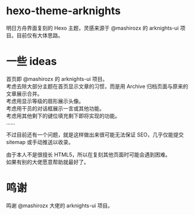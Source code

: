 # hexo-theme-arknights
明日方舟界面复刻的 Hexo 主题，灵感来源于 @mashirozx 的 arknights-ui 项目。目前仅有大体思路。

# 一些 ideas
首页即 @mashirozx 的 arknights-ui 项目。  
考虑去除大部分主题在首页显示文章的习惯，而是用 Archive 归档页面与原来的文章展示合并。  
考虑用显示等级的扇形展示头像。  
考虑用干员的对话框展示一言或其他功能。  
考虑用其他剩下的键位填充剩下即将实现的功能。  
……

不过目前还有一个问题，就是这样做出来很可能无法保证 SEO，几乎仅能提交 sitemap 或手动推送以收录。

由于本人不是很擅长 HTML5，所以在复刻其他页面时可能会遇到困难。  
如果有别的大佬愿意帮助就最好了。

# 鸣谢
鸣谢 @mashirozx 大佬的 arknights-ui 项目。
